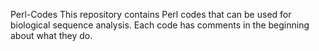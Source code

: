 Perl-Codes
This repository contains Perl codes that can be used for biological sequence analysis. 
Each code has comments in the beginning about what they do.
